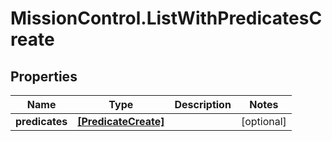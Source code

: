 # MissionControl.ListWithPredicatesCreate

## Properties
Name | Type | Description | Notes
------------ | ------------- | ------------- | -------------
**predicates** | [**[PredicateCreate]**](PredicateCreate.md) |  | [optional] 
